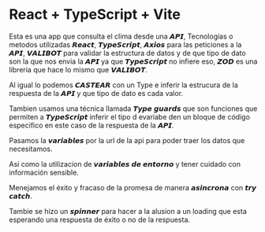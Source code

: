 # React + TypeScript + Vite

Esta es una app que consulta el clima desde una 𝘼𝙋𝙄, Tecnologías o metodos utilizadas 𝙍𝙚𝙖𝙘𝙩, 𝙏𝙮𝙥𝙚𝙎𝙘𝙧𝙞𝙥𝙩, 𝘼𝙭𝙞𝙤𝙨  para las peticiones a la 𝘼𝙋𝙄, 𝙑𝘼𝙇𝙄𝘽𝙊𝙏 para validar la estructura de datos y de que tipo de dato son la que nos envia la 𝘼𝙋𝙄 ya que 𝙏𝙮𝙥𝙚𝙎𝙘𝙧𝙞𝙥𝙩 no infiere eso,
𝙕𝙊𝘿 es una libreria que hace lo mismo que 𝙑𝘼𝙇𝙄𝘽𝙊𝙏.

Al igual lo podemos 𝘾𝘼𝙎𝙏𝙀𝘼𝙍 con un Type e inferir la estrucura de la respuesta de la 𝘼𝙋𝙄 y que tipo de dato es cada valor.

Tambien usamos una técnica llamada 𝙏𝙮𝙥𝙚 𝙜𝙪𝙖𝙧𝙙𝙨 que son funciones que permiten a 𝙏𝙮𝙥𝙚𝙎𝙘𝙧𝙞𝙥𝙩  inferir el tipo d evariabe den un bloque de código especifico en este caso de la respuesta de la 𝘼𝙋𝙄.

Pasamos la 𝙫𝙖𝙧𝙞𝙖𝙗𝙡𝙚𝙨 por la url de la api para poder traer los datos que necesitamos.

Asi como la utilizacion de 𝙫𝙖𝙧𝙞𝙖𝙗𝙡𝙚𝙨 𝙙𝙚 𝙚𝙣𝙩𝙤𝙧𝙣𝙤 y tener cuidado con información sensible.

Menejamos el éxito y fracaso de la promesa de manera 𝙖𝙨𝙞𝙣𝙘𝙧𝙤𝙣𝙖 con 𝙩𝙧𝙮 𝙘𝙖𝙩𝙘𝙝.

Tambie se hizo un 𝙨𝙥𝙞𝙣𝙣𝙚𝙧 para hacer a la alusion a un loading que esta esperando una respuesta de éxito o no de la respuesta.

